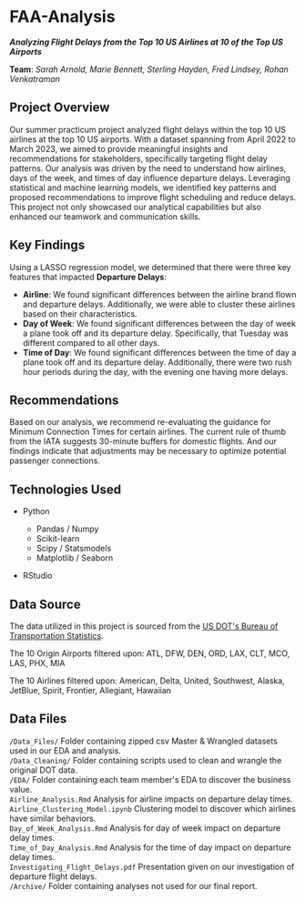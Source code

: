 # FAA-Analysis
***Analyzing Flight Delays from the Top 10 US Airlines at 10 of the Top US Airports***

**Team**: *Sarah Arnold, Marie Bennett, Sterling Hayden, Fred Lindsey, Rohan Venkatraman*

## Project Overview
Our summer practicum project analyzed flight delays within the top 10 US airlines at the top 10 US airports. With a dataset spanning from April 2022 to March 2023, we aimed to provide meaningful insights and recommendations for stakeholders, specifically targeting flight delay patterns. Our analysis was driven by the need to understand how airlines, days of the week, and times of day influence departure delays. Leveraging statistical and machine learning models, we identified key patterns and proposed recommendations to improve flight scheduling and reduce delays. This project not only showcased our analytical capabilities but also enhanced our teamwork and communication skills.

## Key Findings
Using a LASSO regression model, we determined that there were three key features that impacted **Departure Delays**:
- **Airline**: We found significant differences between the airline brand flown and departure delays. Additionally, we were able to cluster these airlines based on their characteristics.
- **Day of Week**: We found significant differences between the day of week a plane took off and its departure delay. Specifically, that Tuesday was different compared to all other days.
- **Time of Day**: We found significant differences between the time of day a plane took off and its departure delay. Additionally, there were two rush hour periods during the day, with the evening one having more delays.

## Recommendations
Based on our analysis, we recommend re-evaluating the guidance for Minimum Connection Times for certain airlines. The current rule of thumb from the IATA suggests 30-minute buffers for domestic flights. And our findings indicate that adjustments may be necessary to optimize potential passenger connections.

## Technologies Used
- Python
  - Pandas / Numpy
  - Scikit-learn
  - Scipy / Statsmodels
  - Matplotlib / Seaborn

- RStudio
 
## Data Source
The data utilized in this project is sourced from the [US DOT's Bureau of Transportation Statistics](https://transtats.bts.gov/DL_SelectFields.aspx?gnoyr_VQ=FGK&QO_fu146_anzr=b0-gvzr).

The 10 Origin Airports filtered upon: ATL, DFW, DEN, ORD, LAX, CLT, MCO, LAS, PHX, MIA

The 10 Airlines filtered upon: American, Delta, United, Southwest, Alaska, JetBlue, Spirit, Frontier, Allegiant, Hawaiian

## Data Files
`/Data_Files/` Folder containing zipped csv Master & Wrangled datasets used in our EDA and analysis.<br>
`/Data_Cleaning/` Folder containing scripts used to clean and wrangle the original DOT data.<br>
`/EDA/` Folder containing each team member's EDA to discover the business value.<br>
`Airline_Analysis.Rmd` Analysis for airline impacts on departure delay times.<br>
`Airline_Clustering_Model.ipynb` Clustering model to discover which airlines have similar behaviors.<br>
`Day_of_Week_Analysis.Rmd` Analysis for day of week impact on departure delay times.<br>
`Time_of_Day_Analysis.Rmd` Analysis for the time of day impact on departure delay times.<br>
`Investigating_Flight_Delays.pdf` Presentation given on our investigation of departure flight delays.<br>
`/Archive/` Folder containing analyses not used for our final report.
